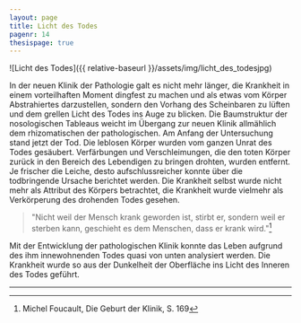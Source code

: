 ```yaml
---
layout: page
title: Licht des Todes
pagenr: 14
thesispage: true
---
```


![Licht des Todes]({{ relative-baseurl }}/assets/img/licht_des_todesjpg)

In der neuen Klinik der Pathologie galt es nicht mehr länger, die Krankheit in einem vorteilhaften Moment dingfest zu machen und als etwas vom Körper Abstrahiertes darzustellen, sondern den Vorhang des Scheinbaren zu lüften und dem grellen Licht des Todes ins Auge zu blicken. Die Baumstruktur der nosologischen Tableaus weicht im Übergang zur neuen Klinik allmählich dem rhizomatischen der pathologischen. Am Anfang der Untersuchung stand jetzt der Tod. Die leblosen Körper wurden vom ganzen Unrat des Todes gesäubert. Verfärbungen und Verschleimungen, die den toten Körper zurück in den Bereich des Lebendigen zu bringen drohten, wurden entfernt. Je frischer die Leiche, desto aufschlussreicher konnte über die todbringende Ursache berichtet werden. Die Krankheit selbst wurde nicht mehr als Attribut des Körpers betrachtet, die Krankheit wurde vielmehr als Verkörperung des drohenden Todes gesehen.

>"Nicht weil der Mensch krank geworden ist, stirbt er, sondern weil er sterben kann, geschieht es dem Menschen, dass er krank wird."[^9]

Mit der Entwicklung der pathologischen Klinik konnte das Leben aufgrund des ihm innewohnenden Todes quasi von unten analysiert werden. Die Krankheit wurde so aus der Dunkelheit der Oberfläche ins Licht des Inneren des Todes geführt.

---

[^9]:
      Michel Foucault, Die Geburt der Klinik, S. 169
